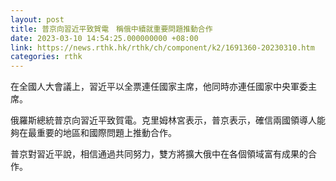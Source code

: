 ```yaml
---
layout: post
title: 普京向習近平致賀電　稱俄中續就重要問題推動合作
date: 2023-03-10 14:54:25.000000000 +08:00
link: https://news.rthk.hk/rthk/ch/component/k2/1691360-20230310.htm
categories: rthk
---
```


在全國人大會議上，習近平以全票連任國家主席，他同時亦連任國家中央軍委主席。

俄羅斯總統普京向習近平致賀電。克里姆林宮表示，普京表示，確信兩國領導人能夠在最重要的地區和國際問題上推動合作。

普京對習近平說，相信通過共同努力，雙方將擴大俄中在各個領域富有成果的合作。
